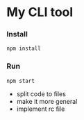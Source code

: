 # My CLI tool

### Install
`npm install`

### Run
`npm start`



- split code to files
- make it more general
- implement rc file